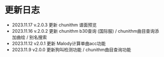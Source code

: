 # 更新日志

- 2023.11.17 v.2.0.3 更新 chunithm 谱面预览
- 2023.11.16 v.2.0.2 更新 chunithm b30查询 (国际服) / chunithm曲目查询添加曲绘 / 别名搜索
- 2023.11.12 v2.0.1 更新 Malody计算单曲acc功能
- 2023.11.9 v2.0.0 更新狗叫检测功能 / chunithm曲目查询功能